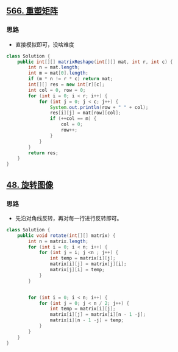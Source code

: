 ## [566. 重塑矩阵](https://leetcode-cn.com/problems/reshape-the-matrix/)

### 思路

- 直接模拟即可，没啥难度

```java
class Solution {
    public int[][] matrixReshape(int[][] mat, int r, int c) {
        int n = mat.length;
        int m = mat[0].length;
        if (m * n != r * c) return mat;
        int[][] res = new int[r][c];
        int col = 0, row = 0;
        for (int i = 0; i < r; i++) {
            for (int j = 0; j < c; j++) {
                System.out.println(row + " " + col);
                res[i][j] = mat[row][col];
                if (++col == m) {
                    col = 0;
                    row++;
                }
            }
        }
        return res;
    }
}
```

## [48. 旋转图像](https://leetcode-cn.com/problems/rotate-image/)

### 思路

- 先沿对角线反转，再对每一行进行反转即可。

```java
class Solution {
    public void rotate(int[][] matrix) {
        int n = matrix.length;
        for (int i = 0; i < n; i++) {
            for (int j = i; j <n ; j++) {
                int temp = matrix[i][j];
                matrix[i][j] = matrix[j][i];
                matrix[j][i] = temp;
            }
        }


        for (int i = 0; i < n; i++) {
            for (int j = 0; j < n / 2; j++) {
                int temp = matrix[i][j];
                matrix[i][j] = matrix[i][n - 1 -j];
                matrix[i][n - 1 -j] = temp;
            }
        }
    }
}
```

